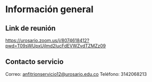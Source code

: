 # Información general

## Link de reunión

https://urosario.zoom.us/j/8074618412?pwd=T09sWUpxUjlmd2lucFdEVWZvdTZMZz09

## Contacto servicio

Correo: anfitrionservicio12@urosario.edu.co
Teléfono: 3142068213
